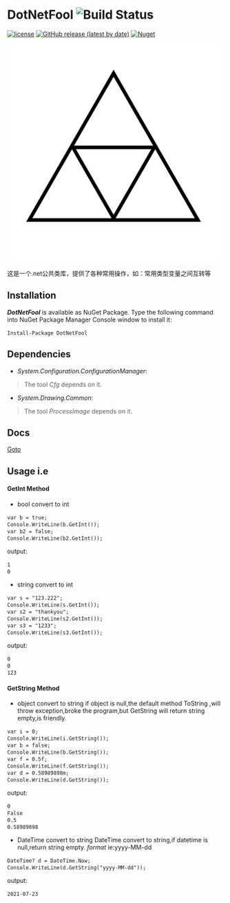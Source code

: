 # DotNetFool ![Build Status](https://github.com/lhwsa2010/DotNet/actions/workflows/build.yml/badge.svg)

[![license](http://img.shields.io/badge/license-MIT-green.svg)](https://github.com/lhwsa2010/DotNet/blob/main/LICENSE)
[![GitHub release (latest by date)](https://img.shields.io/github/v/release/lhwsa2010/dotnet)](https://github.com/lhwsa2010/dotnet/releases)
[![Nuget](https://img.shields.io/nuget/v/dotnetfool)](https://www.nuget.org/packages/DotNetFool)

<div align=center>
<img src="https://github.com/lhwsa2010/DotNet/blob/main/logo.png">
</div>

这是一个.net公共类库，提供了各种常用操作，如：常用类型变量之间互转等



## Installation
***DotNetFool*** is available as NuGet Package. Type the following command into NuGet Package Manager Console window to install it:
```
Install-Package DotNetFool
```
## Dependencies
+ *System.Configuration.ConfigurationManager*:
> The tool *Cfg* depends on it.
+ *System.Drawing.Common*:
> The tool *ProcessImage* depends on it.

## Docs

[Goto](https://lhwsa2010.github.io/DotNet)

## Usage i.e

#### GetInt Method
+ bool convert to int
```
var b = true;
Console.WriteLine(b.GetInt());
var b2 = false;
Console.WriteLine(b2.GetInt());
```
output:
```
1
0
```
+ string convert to int
```
var s = "123.222";
Console.WriteLine(s.GetInt());
var s2 = "thankyou";
Console.WriteLine(s2.GetInt());
var s3 = "1233";
Console.WriteLine(s3.GetInt());
```
output:
```
0
0
123
```
#### GetString Method
+ object convert to string
if object is null,the default method ToString ,will throw exception,broke the program,but GetString will return string empty,is friendly.
```
var i = 0;
Console.WriteLine(i.GetString());
var b = false;
Console.WriteLine(b.GetString());
var f = 0.5f;
Console.WriteLine(f.GetString());
var d = 0.58989898m;
Console.WriteLine(d.GetString());
```
output:
```
0
False
0.5
0.58989898
```
+ DateTime convert to string
DateTime convert to string,if datetime is null,return string empty.
*format* ie:yyyy-MM-dd
```
DateTime? d = DateTime.Now;
Console.WriteLine(d.GetString("yyyy-MM-dd"));
```
output:
```
2021-07-23
```